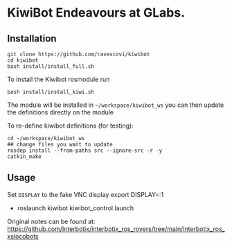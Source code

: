 # KiwiBot Endeavours at GLabs.


## Installation 

    git clone https://github.com/ravescovi/kiwibot
    cd kiwibot
    bash install/install_full.sh

To install the Kiwibot rosmodule run

    bash install/install_kiwi.sh

The module will be installed in `~/workspace/kiwibot_ws` you can then update the definitions directly on the module

To re-define kiwibot definitions (for testing):

    cd ~/workspace/kiwibot_ws
    ## change files you want to update
    rosdep install --from-paths src --ignore-src -r -y
    catkin_make

## Usage

Set `DISPLAY` to the fake VNC display
    export DISPLAY=:1

- roslaunch kiwibot kiwibot_control.launch



Original notes can be found at:
https://github.com/Interbotix/interbotix_ros_rovers/tree/main/interbotix_ros_xslocobots
